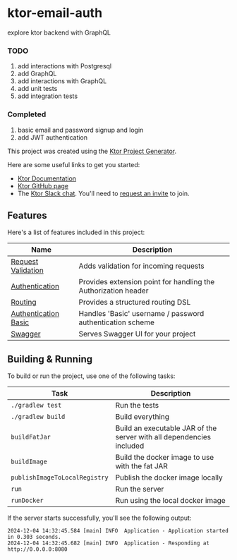 # ktor-email-auth
explore ktor backend with GraphQL

### TODO

1. add interactions with Postgresql
2. add GraphQL
3. add interactions with GraphQL
4. add unit tests
5. add integration tests

### Completed
1. basic email and password signup and login
2. add JWT authentication


This project was created using the [Ktor Project Generator](https://start.ktor.io).

Here are some useful links to get you started:

- [Ktor Documentation](https://ktor.io/docs/home.html)
- [Ktor GitHub page](https://github.com/ktorio/ktor)
- The [Ktor Slack chat](https://app.slack.com/client/T09229ZC6/C0A974TJ9). You'll need to [request an invite](https://surveys.jetbrains.com/s3/kotlin-slack-sign-up) to join.

## Features

Here's a list of features included in this project:

| Name                                                             | Description                                                    |
| ------------------------------------------------------------------|---------------------------------------------------------------- |
| [Request Validation](https://start.ktor.io/p/request-validation) | Adds validation for incoming requests                          |
| [Authentication](https://start.ktor.io/p/auth)                   | Provides extension point for handling the Authorization header |
| [Routing](https://start.ktor.io/p/routing)                       | Provides a structured routing DSL                              |
| [Authentication Basic](https://start.ktor.io/p/auth-basic)       | Handles 'Basic' username / password authentication scheme      |
| [Swagger](https://start.ktor.io/p/swagger)                       | Serves Swagger UI for your project                             |

## Building & Running

To build or run the project, use one of the following tasks:

| Task                          | Description                                                          |
| -------------------------------|---------------------------------------------------------------------- |
| `./gradlew test`              | Run the tests                                                        |
| `./gradlew build`             | Build everything                                                     |
| `buildFatJar`                 | Build an executable JAR of the server with all dependencies included |
| `buildImage`                  | Build the docker image to use with the fat JAR                       |
| `publishImageToLocalRegistry` | Publish the docker image locally                                     |
| `run`                         | Run the server                                                       |
| `runDocker`                   | Run using the local docker image                                     |

If the server starts successfully, you'll see the following output:

```
2024-12-04 14:32:45.584 [main] INFO  Application - Application started in 0.303 seconds.
2024-12-04 14:32:45.682 [main] INFO  Application - Responding at http://0.0.0.0:8080
```

